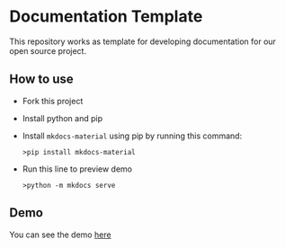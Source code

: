 # Documentation Template
This repository works as template for developing documentation for our open source project.

## How to use
- Fork this project
- Install python and pip
- Install `mkdocs-material` using pip by running this command:

  ```>pip install mkdocs-material ```
- Run this line to preview demo

  ```>python -m mkdocs serve```
  
## Demo
You can see the demo [here](https://telkomdev.github.io/documentation-template)
